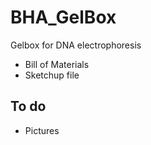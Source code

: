 # BHA_GelBox
Gelbox for DNA electrophoresis

* Bill of Materials
* Sketchup file

## To do

* Pictures
 

